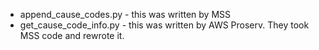 - append_cause_codes.py - this was written by MSS
- get_cause_code_info.py - this was written by AWS Proserv. They took MSS code and rewrote it.